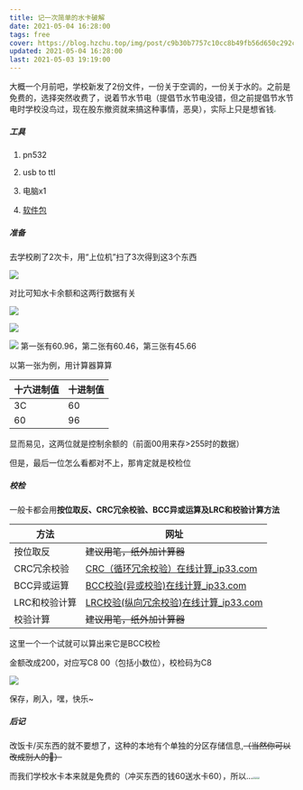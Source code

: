 ```yaml
---
title: 记一次简单的水卡破解
date: 2021-05-04 16:28:00
tags: free
cover: https://blog.hzchu.top/img/post/c9b30b7757c10cc8b49fb56d650c292c.webp
updated: 2021-05-04 16:28:00
last: 2021-05-03 19:19:00
---
```


大概一个月前吧，学校新发了2份文件，一份关于空调的，一份关于水的。之前是免费的，选择突然收费了，说着节水节电（提倡节水节电没错，但之前提倡节水节电时学校没鸟过，现在股东撤资就来搞这种事情，恶臭），实际上只是想省钱<img src="https://raw.thun888.xyz/thun888/jian/master/coolapk_emotion_81_naikezui.png" style="zoom:25%;" />

##### 工具

1. pn532

2. usb to ttl

3. 电脑x1

4. [软件包](https://share.thun888.xyz/%E8%BD%AF%E4%BB%B6/pn532.zip)

##### 准备

去学校刷了2次卡，用“上位机”扫了3次得到这3个东西

![](https://raw.thun888.xyz/thun888/tuku/master/img/20210504170454.png)

对比可知水卡余额和这两行数据有关

![](https://raw.thun888.xyz/thun888/tuku/master/img/20210504170904.png)

![](https://raw.thun888.xyz/thun888/tuku/master/img/20210504170927.png)

![](https://raw.thun888.xyz/thun888/tuku/master/img/20210504171001.png)
第一张有60.96，第二张有60.46，第三张有45.66

以第一张为例，用计算器算算

|十六进制值|十进制值|
|-|-|
|3C|60|
|60|96|

显而易见，这两位就是控制余额的（前面00用来存>255时的数据）

但是，最后一位怎么看都对不上，那肯定就是校检位

##### 校检

一般卡都会用**按位取反、CRC冗余校验、BCC异或运算及LRC和校验计算方法**

|方法|网址|
|-|-|
|按位取反|~~建议用笔，纸外加计算器~~|
|CRC冗余校验|[CRC（循环冗余校验）在线计算\_ip33.com](http://www.ip33.com/crc.html)|
|BCC异或运算|[BCC校验(异或校验)在线计算\_ip33.com](http://www.ip33.com/bcc.html)|
|LRC和校验计算|[LRC校验(纵向冗余校验)在线计算\_ip33.com](http://www.ip33.com/lrc.html)|
|校验计算|~~建议用笔，纸外加计算器~~|

这里一个一个试就可以算出来它是BCC校检

金额改成200，对应写C8 00（包括小数位），校检码为C8

![](https://raw.thun888.xyz/thun888/tuku/master/img/20210504175001.png)

保存，刷入，嘿，快乐\~

##### 后记

改饭卡/买东西的就不要想了，这种的本地有个单独的分区存储信息,~~（当然你可以改成别人的👀）~~

而我们学校水卡本来就是免费的（冲买东西的钱60送水卡60），所以...<img src="https://raw.thun888.xyz/thun888/jian/master/coolapk_emotion_65_coshuaji.png" style="zoom:25%;" /><img src="https://raw.thun888.xyz/thun888/jian/master/coolapk_emotion_65_coshuaji.png" style="zoom:25%;" /><img src="https://raw.thun888.xyz/thun888/jian/master/coolapk_emotion_65_coshuaji.png" style="zoom:25%;" />